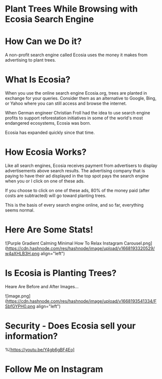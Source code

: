 # Plant Trees While Browsing with Ecosia Search Engine

# How Can we Do it?
A non-profit search engine called Ecosia uses the money it makes from advertising to plant trees.

# What Is Ecosia?
When you use the online search engine Ecosia.org, trees are planted in exchange for your queries. Consider them as an alternative to Google, Bing, or Yahoo where you can still access and browse the internet.

When German engineer Christian Froll had the idea to use search engine profits to support reforestation initiatives in some of the world's most endangered ecosystems, Ecosia was born.

Ecosia has expanded quickly since that time.

# How Ecosia Works?
Like all search engines, Ecosia receives payment from advertisers to display advertisements above search results. The advertising company that is paying to have their ad displayed in the top spot pays the search engine when you or I click on one of these ads.

If you choose to click on one of these ads, 80% of the money paid (after costs are subtracted) will go toward planting trees.

This is the basis of every search engine online, and so far, everything seems normal.

# Here Are Some Stats!

![Purple Gradient Calming Minimal How To Relax Instagram Carousel.png](https://cdn.hashnode.com/res/hashnode/image/upload/v1668193320529/w4aXHLB3H.png align="left")

# Is Ecosia is Planting Trees?
Heare Are Before and After Images...

![image.png](https://cdn.hashnode.com/res/hashnode/image/upload/v1668193541334/FSbfGYPH0.png align="left")

# Security - Does Ecosia sell your information?
%[https://youtu.be/Y4gb6gBF4Eo]

# Follow Me on Instagram
